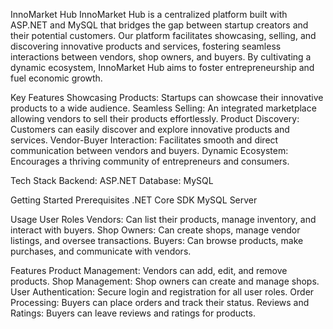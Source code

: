 InnoMarket Hub
InnoMarket Hub is a centralized platform built with ASP.NET and MySQL that bridges the gap between startup creators and their potential customers. Our platform facilitates showcasing, selling, and discovering innovative products and services, fostering seamless interactions between vendors, shop owners, and buyers. By cultivating a dynamic ecosystem, InnoMarket Hub aims to foster entrepreneurship and fuel economic growth.

Key Features
Showcasing Products: Startups can showcase their innovative products to a wide audience.
Seamless Selling: An integrated marketplace allowing vendors to sell their products effortlessly.
Product Discovery: Customers can easily discover and explore innovative products and services.
Vendor-Buyer Interaction: Facilitates smooth and direct communication between vendors and buyers.
Dynamic Ecosystem: Encourages a thriving community of entrepreneurs and consumers.

Tech Stack
Backend: ASP.NET
Database: MySQL

Getting Started
Prerequisites
.NET Core SDK
MySQL Server

Usage
User Roles
Vendors: Can list their products, manage inventory, and interact with buyers.
Shop Owners: Can create shops, manage vendor listings, and oversee transactions.
Buyers: Can browse products, make purchases, and communicate with vendors.

Features
Product Management: Vendors can add, edit, and remove products.
Shop Management: Shop owners can create and manage shops.
User Authentication: Secure login and registration for all user roles.
Order Processing: Buyers can place orders and track their status.
Reviews and Ratings: Buyers can leave reviews and ratings for products.
